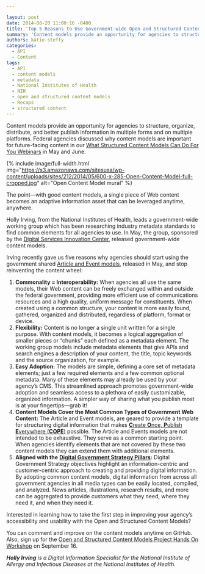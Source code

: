 ```yaml
---

layout: post
date: 2014-08-20 11:00:16 -0400
title: 'Top 5 Reasons to Use Government-wide Open and Structured Content Models'
summary: 'Content models provide an opportunity for agencies to structure, organize, distribute, and better publish information in multiple forms and on multiple platforms. Federal agencies discussed why content models are important for future-facing content in our What Structured Content Models Can Do For You Webinars in May and June. '
authors: katie-steffy
categories:
  - API
  - Content
tags:
  - API
  - content models
  - metadata
  - National Institutes of Health
  - NIH
  - open and structured content models
  - Recaps
  - structured content
---
```


Content models provide an opportunity for agencies to structure, organize, distribute, and better publish information in multiple forms and on multiple platforms. Federal agencies discussed why content models are important for future-facing content in our [What Structured Content Models Can Do For You Webinars](https://www.WHATEVER/2014/06/09/what-structured-content-can-do-for-you-webinar-recap/ "What Structured Content Can Do For You: Webinar Recap") in May and June.


{% include image/full-width.html img="https://s3.amazonaws.com/sitesusa/wp-content/uploads/sites/212/2014/05/600-x-285-Open-Content-Model-full-cropped.jpg" alt="Open Content Model mural" %}

The point—with good content models, a single piece of Web content becomes an adaptive information asset that can be leveraged anytime, anywhere.

Holly Irving, from the National Institutes of Health, leads a government-wide working group which has been researching industry metadata standards to find common elements for all agencies to use. In May, the group, sponsored by the [Digital Services Innovation Center](https://www.WHATEVER/about/ "About"), released government-wide content models.

Irving recently gave us five reasons why agencies should start using the government shared [Article and Event models](https://www.WHATEVER/2014/05/05/government-open-and-structured-content-models-are-here/ "Government Open and Structured Content Models Are Here!"), released in May, and stop reinventing the content wheel:

  1. **Commonality = Interoperability:** When agencies all use the same models, their Web content can be freely exchanged within and outside the federal government, providing more efficient use of communications resources and a high quality, uniform message for constituents. When created using a common structure, your content is more easily found, gathered, organized and distributed, regardless of platform, format or device.
  2. **Flexibility:** Content is no longer a single unit written for a single purpose. With content models, it becomes a logical aggregation of smaller pieces or “chunks” each defined as a metadata element. The working group models include metadata elements that give APIs and search engines a description of your content, the title, topic keywords and the source organization, for example.
  3. **Easy Adoption:** The models are simple, defining a core set of metadata elements; just a few required elements and a few common optional metadata. Many of these elements may already be used by your agency’s CMS. This streamlined approach promotes government-wide adoption and seamless access to a plethora of easily customizable, organized information. A simpler way of sharing what you publish most is at your fingertips—grab it!
  4. **Content Models Cover the Most Common Types of Government Web Content:** The Article and Event models, are geared to provide a template for structuring digital information that makes [**C**reate **O**nce, **P**ublish **E**verywhere (**COPE**)](https://www.WHATEVER/2013/07/29/how-to-create-open-structured-content/) possible. The Article and Events models are not intended to be exhaustive. They serve as a common starting point. When agencies identify elements that are not covered by these two content models they can extend them with additional elements.
  5. **Aligned with the** [**Digital Government Strategy Pillars**](http://www.whitehouse.gov/sites/default/files/omb/egov/digital-government/digital-government.html)**:** Digital Government Strategy objectives highlight an information-centric and customer-centric approach to creating and providing digital information. By adopting common content models, digital information from across all government agencies in all media types can be easily located, compiled, and analyzed. News articles, illustrations, research results, and more can be aggregated to provide customers what they need, where they need it, and when they need it.

Interested in learning how to take the first step in improving your agency’s accessibility and usability with the Open and Structured Content Models?

You can comment and improve on the content models anytime on GitHub. Also, sign up for the [Open and Structured Content Models Project Hands On Workshop](https://www.WHATEVER/event/open-and-structured-content-models-project-hands-on-workshop/) on September 16.

_**Holly Irving** is a Digital Information Specialist for the National Institute of Allergy and Infectious Diseases at the National Institutes of Health._